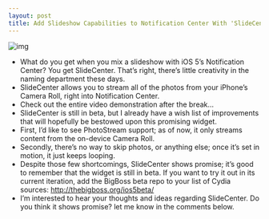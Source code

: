 ```yaml
---
layout: post
title: Add Slideshow Capabilities to Notification Center With 'SlideCenter'
---
```

![img](http://media.idownloadblog.com/wp-content/uploads/2011/10/SlideCenter.png)
* What do you get when you mix a slideshow with iOS 5’s Notification Center? You get SlideCenter. That’s right, there’s little creativity in the naming department these days.
* SlideCenter allows you to stream all of the photos from your iPhone’s Camera Roll, right into Notification Center.
* Check out the entire video demonstration after the break…
* SlideCenter is still in beta, but I already have a wish list of improvements that will hopefully be bestowed upon this promising widget.
* First, I’d like to see PhotoStream support; as of now, it only streams content from the on-device Camera Roll.
* Secondly, there’s no way to skip photos, or anything else; once it’s set in motion, it just keeps looping.
* Despite those few shortcomings, SlideCenter shows promise; it’s good to remember that the widget is still in beta. If you want to try it out in its current iteration, add the BigBoss beta repo to your list of Cydia sources: http://thebigboss.org/ios5beta/
* I’m interested to hear your thoughts and ideas regarding SlideCenter. Do you think it shows promise? let me know in the comments below.


